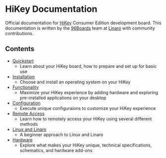# HiKey Documentation

Official documentation for [HiKey](https://www.96boards.org/products/ce/hikey/) Consumer Edition development board. This documentation is written by the [96Boards](https://www.96boards.org) team at [Linaro](http://www.linaro.org) with community contributions.

## Contents

- [Quickstart](https://github.com/96boards/documentation/blob/master/hikey/CONTENTS/QUICKSTART/README.md)
   - Learn about your HiKey board, how to prepare and set up for basic use
- [Installation](https://github.com/96boards/documentation/blob/master/hikey/CONTENTS/INSTALLATION/README.md)
   - Choose and install an operating system on your HiKey
- [Functionality](https://github.com/96boards/documentation/blob/master/hikey/CONTENTS/FUNCTIONALITY/README.md)
   - Maximize your HiKey experience by adding hardware and exploring pre-installed applications on your desktop
- [Configuration](https://github.com/96boards/documentation/blob/master/hikey/CONTENTS/CONFIGURATION/README.md)
   - Execute unique configuraions to customize your HiKey experience
- [Remote Access](https://github.com/96boards/documentation/blob/master/hikey/CONTENTS/REMOTE-ACCESS/README.md)
   - Learn how to remotely access your HiKey using several different methods
- [Linux and Linaro](https://github.com/96boards/documentation/blob/master/hikey/CONTENTS/LINUX-AND-LINARO/README.md)
   - A beginner approach to Linux and Linaro
- [Hardware](https://github.com/96boards/documentation/blob/master/hikey/CONTENTS/HARDWARE/README.md)
   - Explore what makes your HiKey unique, technical specifications, schematics, and hardware add-ons
